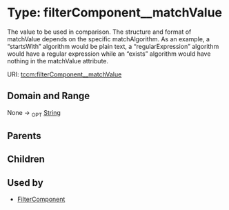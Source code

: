 
# Type: filterComponent__matchValue


The value to be used in comparison. The structure and format of matchValue depends on the specific
matchAlgorithm. As an example, a “startsWith” algorithm would be plain text, a “regularExpression” algorithm
would have a regular expression while an “exists” algorithm would have nothing in the matchValue attribute.

URI: [tccm:filterComponent__matchValue](https://hotecosystem.org/tccm/filterComponent__matchValue)


## Domain and Range

None ->  <sub>OPT</sub> [String](types/String.md)

## Parents


## Children


## Used by

 * [FilterComponent](FilterComponent.md)
